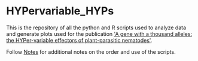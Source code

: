 # HYPervariable_HYPs

This is the repository of all the python and R scripts used to analyze data and generate plots used for the publication ['A gene with a thousand alleles: the HYPer-variable effectors of plant-parasitic nematodes'](https://www.biorxiv.org/content/10.1101/2023.10.16.561705v1).

Follow [Notes](Notes.md) for additional notes on the order and use of the scripts. 